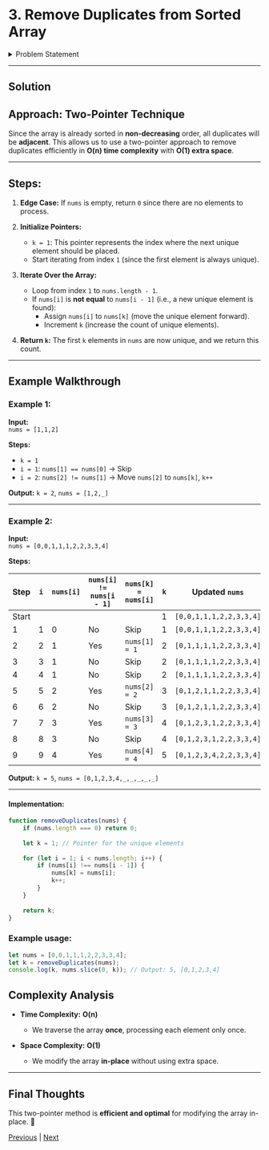 # 3. Remove Duplicates from Sorted Array

<details>
  <summary>Problem Statement</summary>
  <hr>
  <div><div class="elfjS" data-track-load="description_content"><p>Given an integer array <code>nums</code> sorted in <strong>non-decreasing order</strong>, remove the duplicates <a href="https://en.wikipedia.org/wiki/In-place_algorithm" target="_blank"><strong>in-place</strong></a> such that each unique element appears only <strong>once</strong>. The <strong>relative order</strong> of the elements should be kept the <strong>same</strong>. Then return <em>the number of unique elements in </em><code>nums</code>.</p>

<p>Consider the number of unique elements of <code>nums</code> to be <code>k</code>, to get accepted, you need to do the following things:</p>

<ul>
	<li>Change the array <code>nums</code> such that the first <code>k</code> elements of <code>nums</code> contain the unique elements in the order they were present in <code>nums</code> initially. The remaining elements of <code>nums</code> are not important as well as the size of <code>nums</code>.</li>
	<li>Return <code>k</code>.</li>
</ul>

<p><strong>Custom Judge:</strong></p>

<p>The judge will test your solution with the following code:</p>

<pre>int[] nums = [...]; // Input array
int[] expectedNums = [...]; // The expected answer with correct length

int k = removeDuplicates(nums); // Calls your implementation

assert k == expectedNums.length;
for (int i = 0; i &lt; k; i++) {
    assert nums[i] == expectedNums[i];
}
</pre>

<p>If all assertions pass, then your solution will be <strong>accepted</strong>.</p>

<p>&nbsp;</p>
<p><strong class="example">Example 1:</strong></p>

<pre><strong>Input:</strong> nums = [1,1,2]
<strong>Output:</strong> 2, nums = [1,2,_]
<strong>Explanation:</strong> Your function should return k = 2, with the first two elements of nums being 1 and 2 respectively.
It does not matter what you leave beyond the returned k (hence they are underscores).
</pre>

<p><strong class="example">Example 2:</strong></p>

<pre><strong>Input:</strong> nums = [0,0,1,1,1,2,2,3,3,4]
<strong>Output:</strong> 5, nums = [0,1,2,3,4,_,_,_,_,_]
<strong>Explanation:</strong> Your function should return k = 5, with the first five elements of nums being 0, 1, 2, 3, and 4 respectively.
It does not matter what you leave beyond the returned k (hence they are underscores).
</pre>

<p>&nbsp;</p>
<p><strong>Constraints:</strong></p>

<ul>
	<li><code>1 &lt;= nums.length &lt;= 3 * 10<sup>4</sup></code></li>
	<li><code>-100 &lt;= nums[i] &lt;= 100</code></li>
	<li><code>nums</code> is sorted in <strong>non-decreasing</strong> order.</li>
</ul>
</div></div>
</details>

---
## Solution

## **Approach:** Two-Pointer Technique

Since the array is already sorted in **non-decreasing** order, all duplicates will be **adjacent**. This allows us to use a two-pointer approach to remove duplicates efficiently in **O(n) time complexity** with **O(1) extra space**.

---

## **Steps:**
1. **Edge Case:** If `nums` is empty, return `0` since there are no elements to process.

2. **Initialize Pointers:**
   - `k = 1`: This pointer represents the index where the next unique element should be placed.
   - Start iterating from index `1` (since the first element is always unique).

3. **Iterate Over the Array:**
   - Loop from index `1` to `nums.length - 1`.
   - If `nums[i]` is **not equal** to `nums[i - 1]` (i.e., a new unique element is found):
     - Assign `nums[i]` to `nums[k]` (move the unique element forward).
     - Increment `k` (increase the count of unique elements).

4. **Return `k`:** The first `k` elements in `nums` are now unique, and we return this count.

---

## **Example Walkthrough**

### **Example 1:**

**Input:**  
`nums = [1,1,2]`

**Steps:**
- `k = 1`
- `i = 1`: `nums[1] == nums[0]` → Skip
- `i = 2`: `nums[2] != nums[1]` → Move `nums[2]` to `nums[k]`, `k++`
  
**Output:** `k = 2`, `nums = [1,2,_]`

---

### **Example 2:**

**Input:**  
`nums = [0,0,1,1,1,2,2,3,3,4]`

**Steps:**

| Step | `i` | `nums[i]` | `nums[i] != nums[i - 1]` | `nums[k] = nums[i]` | `k` | Updated `nums`  |
|------|----|-----------|-------------------|-------------------|----|----------------|
| Start |  |           |                   |                   | 1  | `[0,0,1,1,1,2,2,3,3,4]` |
| 1 | 1  | 0         | No                | Skip              | 1  | `[0,0,1,1,1,2,2,3,3,4]` |
| 2 | 2  | 1         | Yes               | `nums[1] = 1`     | 2  | `[0,1,1,1,1,2,2,3,3,4]` |
| 3 | 3  | 1         | No                | Skip              | 2  | `[0,1,1,1,1,2,2,3,3,4]` |
| 4 | 4  | 1         | No                | Skip              | 2  | `[0,1,1,1,1,2,2,3,3,4]` |
| 5 | 5  | 2         | Yes               | `nums[2] = 2`     | 3  | `[0,1,2,1,1,2,2,3,3,4]` |
| 6 | 6  | 2         | No                | Skip              | 3  | `[0,1,2,1,1,2,2,3,3,4]` |
| 7 | 7  | 3         | Yes               | `nums[3] = 3`     | 4  | `[0,1,2,3,1,2,2,3,3,4]` |
| 8 | 8  | 3         | No                | Skip              | 4  | `[0,1,2,3,1,2,2,3,3,4]` |
| 9 | 9  | 4         | Yes               | `nums[4] = 4`     | 5  | `[0,1,2,3,4,2,2,3,3,4]` |

**Output:** `k = 5`, `nums = [0,1,2,3,4,_,_,_,_,_]`

---

#### Implementation:
```javascript
function removeDuplicates(nums) {
    if (nums.length === 0) return 0;
    
    let k = 1; // Pointer for the unique elements
    
    for (let i = 1; i < nums.length; i++) {
        if (nums[i] !== nums[i - 1]) {
            nums[k] = nums[i];
            k++;
        }
    }
    
    return k;
}
```


### Example usage:
```javascript
let nums = [0,0,1,1,1,2,2,3,3,4];
let k = removeDuplicates(nums);
console.log(k, nums.slice(0, k)); // Output: 5, [0,1,2,3,4]
```

## **Complexity Analysis**

- **Time Complexity:** **O(n)**  
  - We traverse the array **once**, processing each element only once.
  
- **Space Complexity:** **O(1)**  
  - We modify the array **in-place** without using extra space.

---

## **Final Thoughts**

This two-pointer method is **efficient and optimal** for modifying the array in-place. 🚀


[Previous](2.remove-element.md) | [Next](4.remove-duplicates-from-sorted-array-ii.md)
